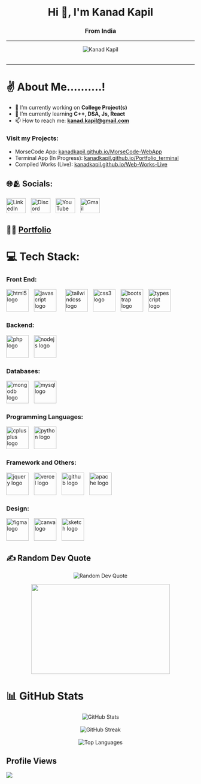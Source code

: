 <!-- Centered Header Section -->
<h1 align="center">Hi 👋, I'm Kanad Kapil</h1> 
<h3 align="center">From India</h3>
<hr>

<!-- Typing Text Banner -->
<p align="center">
  <img src="https://readme-typing-svg.demolab.com/?lines=Computer%20Science%20Student;Web%20Developer&font=Silkscreen&center=true&width=800&height=57&color=52cbd1&vCenter=true&pause=300&size=44" alt="Kanad Kapil" />
  <br><br>
<!--   <img src="https://raw.githubusercontent.com/TanZng/TanZng/master/assets/hollor_knight3.gif" width="200"> -->
  
</p>
<hr>

<!-- About Me Section -->
# ✌️ About Me..........!

- 🔭 I’m currently working on **College Project(s)**
- 🌱 I’m currently learning **C++, DSA, Js, React**
- 📫 How to reach me: **kanad.kapil@gmail.com**

### **Visit my Projects:**
- MorseCode App: [kanadkapil.github.io/MorseCode-WebApp](https://kanadkapil.github.io/MorseCode-WebApp)
- Terminal App (In Progress): [kanadkapil.github.io/Portfolio_terminal](https://kanadkapil.github.io/Portfolio_terminal/)
- Compiled Works (Live): [kanadkapil.github.io/Web-Works-Live](https://kanadkapil.github.io/Web-Works-Live)

<!-- Socials Section -->
## 🌐🫂 Socials:

<div align="left">
  <a href="https://www.linkedin.com/in/kanadkapil/" target=""><img src="https://raw.githubusercontent.com/maurodesouza/profile-readme-generator/master/src/assets/icons/social/linkedin/default.svg" width="52" height="40" alt="LinkedIn" style="margin-right: 10px;" /></a>
  <a href="https://discord.com/users/anushtup" target=""><img src="https://raw.githubusercontent.com/maurodesouza/profile-readme-generator/master/src/assets/icons/social/discord/default.svg" width="52" height="40" alt="Discord" style="margin-right: 10px;" /></a>
  <a href="https://www.youtube.com/@anush_tup" target=""><img src="https://raw.githubusercontent.com/maurodesouza/profile-readme-generator/master/src/assets/icons/social/youtube/default.svg" width="52" height="40" alt="YouTube" style="margin-right: 10px;" /></a>
  <a href="mailto:kanadkapil@gmail.com" target=""><img src="https://raw.githubusercontent.com/maurodesouza/profile-readme-generator/master/src/assets/icons/social/gmail/default.svg" width="52" height="40" alt="Gmail" style="margin-right: 10px;" /></a>
</div>

## 👨‍⚕️ [Portfolio](https://kanadkapil.github.io/Folio-live)

<!-- Tech Stack Section -->
# 💻 Tech Stack:

### Front End:
<div align="left">
  <img src="https://cdn.jsdelivr.net/gh/devicons/devicon/icons/html5/html5-original.svg" height="60" alt="html5 logo" style="margin-right: 10px;" />
  <img src="https://cdn.jsdelivr.net/gh/devicons/devicon/icons/javascript/javascript-original.svg" height="60" alt="javascript logo" style="margin-right: 20px;" />
  <img src="https://skillicons.dev/icons?i=tailwind" height="60" alt="tailwindcss logo" style="margin-right: 10px;" />
  <img src="https://cdn.simpleicons.org/css3/1572B6" height="60" alt="css3 logo" style="margin-right: 10px;" />
  <img src="https://cdn.simpleicons.org/bootstrap/7952B3" height="60" alt="bootstrap logo" style="margin-right: 10px;" />
  <img src="https://cdn.jsdelivr.net/gh/devicons/devicon/icons/typescript/typescript-original.svg" height="60" alt="typescript logo" style="margin-right: 10px;" />
</div>

### Backend:
<div align="left">
  <img src="https://cdn.simpleicons.org/php/777BB4" height="60" alt="php logo" style="margin-right: 10px;" />
  <img src="https://cdn.simpleicons.org/nodedotjs/339933" height="60" alt="nodejs logo" style="margin-right: 10px;" />
</div>

### Databases:
<div align="left">
  <img src="https://skillicons.dev/icons?i=mongodb" height="60" alt="mongodb logo" style="margin-right: 10px;" />
  <img src="https://cdn.simpleicons.org/mysql/4479A1" height="60" alt="mysql logo" style="margin-right: 10px;" />
</div>

### Programming Languages:
<div align="left">
  <img src="https://cdn.simpleicons.org/c++/00599C" height="60" alt="cplusplus logo" style="margin-right: 10px;" />
  <img src="https://cdn.jsdelivr.net/gh/devicons/devicon/icons/python/python-original.svg" height="60" alt="python logo" style="margin-right: 10px;" />
</div>

### Framework and Others:
<div align="left">
  <img src="https://skillicons.dev/icons?i=jquery" height="60" alt="jquery logo" style="margin-right: 10px;" />
  <img src="https://skillicons.dev/icons?i=vercel" height="60" alt="vercel logo" style="margin-right: 10px;" />
  <img src="https://skillicons.dev/icons?i=github" height="60" alt="github logo" style="margin-right: 10px;" />
  <img src="https://cdn.jsdelivr.net/gh/devicons/devicon/icons/apache/apache-original.svg" height="60" alt="apache logo" style="margin-right: 10px;" />
</div>

### Design:
<div align="left">
  <img src="https://cdn.jsdelivr.net/gh/devicons/devicon/icons/figma/figma-original.svg" height="60" alt="figma logo" style="margin-right: 10px;" />
  <img src="https://cdn.jsdelivr.net/gh/devicons/devicon/icons/canva/canva-original.svg" height="60" alt="canva logo" style="margin-right: 10px;" />
  <img src="https://skillicons.dev/icons?i=sketchup" height="60" alt="sketch logo" style="margin-right: 10px;" />
</div>

<!-- Random Dev Quote -->
## ✍️ Random Dev Quote
<p align="center">
  <img src="https://quotes-github-readme.vercel.app/api?type=vetical&theme=radical" alt="Random Dev Quote" />
</p>

<!-- Fun GIF Section -->
<p align="center">
  <img src="https://c.tenor.com/p7IgwS17V0sAAAAC/rtj-rick-and-morty.gif" height="240" width="370">
</p>

<!-- GitHub Stats Section -->
# 📊 GitHub Stats
<div align="center">
  <img src="https://github-readme-stats.vercel.app/api?username=kanadkapil&theme=blue-green&hide_border=false&include_all_commits=false&count_private=true" alt="GitHub Stats" /><br/><br/>
  <img src="https://github-readme-streak-stats.herokuapp.com/?user=kanadkapil&theme=blue-green&hide_border=false" alt="GitHub Streak" /><br/><br/>
  <img src="https://github-readme-stats.vercel.app/api/top-langs/?username=kanadkapil&theme=blue-green&hide_border=false&include_all_commits=false&count_private=true&layout=compact" alt="Top Languages" /> 
</div>

<!-- Profile Views -->
## Profile Views
[![](https://visitcount.itsvg.in/api?id=kanadkapil&icon=6&color=3)](https://visitcount.itsvg.in)
